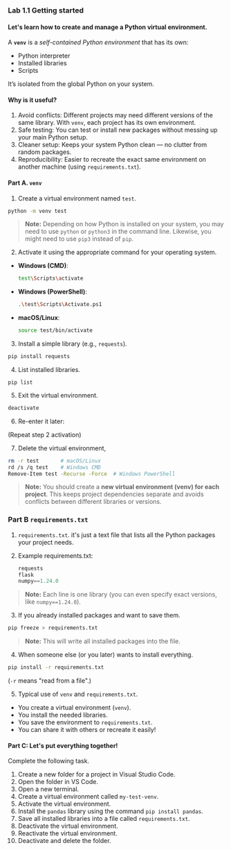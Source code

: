 ### Lab 1.1 Getting started

#### Let's learn how to create and manage a Python virtual environment.

A **`venv`** is a *self-contained Python environment* that has its own:

- Python interpreter
- Installed libraries
- Scripts

It’s isolated from the global Python on your system.

#### Why is it useful?

1. Avoid conflicts: Different projects may need different versions of the same library. With `venv`, each project has its own environment.
2. Safe testing: You can test or install new packages without messing up your main Python setup.
3. Cleaner setup: Keeps your system Python clean — no clutter from random packages.
4. Reproducibility: Easier to recreate the exact same environment on another machine (using `requirements.txt`).

#### Part A. `venv`

1. Create a virtual environment named `test`.

```bash
python -m venv test
```

> **Note:**
> Depending on how Python is installed on your system, you may need to use `python` or `python3` in the command line. Likewise, you might need to use `pip3` instead of `pip`.

2. Activate it using the appropriate command for your operating system.

- **Windows (CMD)**:

  ```bash
  test\Scripts\activate
  ```

- **Windows (PowerShell)**:

  ```bash
  .\test\Scripts\Activate.ps1
  ```

- **macOS/Linux**:

  ```bash
  source test/bin/activate
  ```

3. Install a simple library (e.g., `requests`).

```bash
pip install requests
```

4. List installed libraries.

```
pip list
```

5. Exit the virtual environment.

```bash
deactivate
```

6. Re-enter it later:

(Repeat step 2 activation)

7.  Delete the virtual environment,

```bash
rm -r test       # macOS/Linux
rd /s /q test    # Windows CMD
Remove-Item test -Recurse -Force  # Windows PowerShell
```

> **Note:**
> You should create a **new virtual environment (venv) for each project**.
> This keeps project dependencies separate and avoids conflicts between different libraries or versions.

### Part B `requirements.txt`

1. `requirements.txt`. it's just a text file that lists all the Python packages your project needs.

2. Example requirements.txt:

   ```python
   requests
   flask
   numpy==1.24.0
   ```

> **Note:**
> Each line is one library (you can even specify exact versions, like `numpy==1.24.0`).

3. If you already installed packages and want to save them.

```bash
pip freeze > requirements.txt
```

> **Note:**
> This will write all installed packages into the file.

4. When someone else (or you later) wants to install everything.

```bash
pip install -r requirements.txt
```

(`-r` means "read from a file".)

5. Typical use of `venv` and `requirements.txt`.

* You create a virtual environment (`venv`).
* You install the needed libraries.
* You save the environment to `requirements.txt`.
* You can share it with others or recreate it easily!

#### Part C: Let's put everything together!

Complete the following task.

1. Create a new folder for a project in Visual Studio Code.
2. Open the folder in VS Code.
3. Open a new terminal.
4. Create a virtual environment called `my-test-venv`.
5. Activate the virtual environment.
6. Install the `pandas` library using the command `pip install pandas`.
7. Save all installed libraries into a file called `requirements.txt`.
8. Deactivate the virtual environment.
9. Reactivate the virtual environment.
10. Deactivate and delete the folder.
